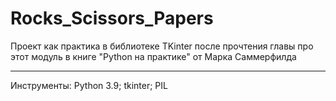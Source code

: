 # Rocks_Scissors_Papers

Проект как практика в библиотеке TKinter после прочтения главы про этот модуль в книге "Python на практике" от Марка Саммерфилда

*****************
Инструменты:
Python 3.9;
tkinter;
PIL
